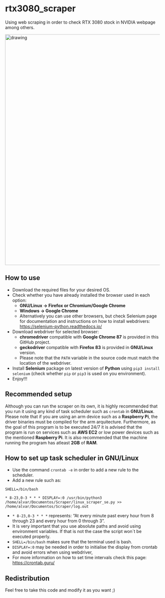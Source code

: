 # rtx3080_scraper

Using web scraping in order to check RTX 3080 stock in NVIDIA webpage among others.

  <img src="https://www.nvidia.com/content/dam/en-zz/Solutions/geforce/ampere/rtx-3080/geforce-rtx-3080-shop-600-p@2x.png" alt="drawing" width="750"/>

## How to use

* Download the required files for your desired OS. 
* Check whether you have already installed the browser used in each option: 
  * **GNU/Linux -> Firefox or Chromium/Google Chrome**
  * **Windows -> Google Chrome**
  * Alternatively you can use other browsers, but check Selenium page for documentation and instructions
    on how to install webdrivers: https://selenium-python.readthedocs.io/
* Download webdriver for selected browser:
  * **chromedriver** compatible with **Google Chrome 87** is provided in this GitHub project.
  * **geckodriver** compatible with **Firefox 83** is provided in **GNU/Linux** version.
  * Please note that the `PATH` variable in the source code must match the location of the webdriver.
* Install **Selenium** package on latest version of **Python** using `pip3 install selenium` (check whether `pip` or `pip3` is used on you environment).
* Enjoy!!!

## Recommended setup

Although you can run the scraper on its own, it is highly recommended that you run it using any kind of task scheduler such as `crontab` in **GNU/Linux**. Please note that if you are using an arm device such as a **Raspberry Pi**, the driver binaries must be compiled for the arm arquitecture. Furthermore, as the goal of this program is to be executed 24/7 it is advised that the program is run on services such as **AWS EC2** or low power devices such as the mentioned **Raspberry Pi**. It is also recommended that the machine running the program has atleast **2GB** of **RAM**.

## How to set up task scheduler in GNU/Linux

* Use the command `crontab -e` in order to add a new rule to the scheduler.
* Add a new rule such as: 

```
SHELL=/bin/bash

* 8-23,0-3 * * * DISPLAY=:0 /usr/bin/python3 /home/alvar/Documentos/Scraper/linux_scraper_se.py >> /home/alvar/Documentos/Scraper/log.out
```

* `* 8-23,0-3 * * *` represents: “At every minute past every hour from 8 through 23 and every hour from 0 through 3”.
* It is very important that you use absolute paths and avoid using environment variables. If that is not the case the script won´t be executed properly.
* `SHELL=/bin/bash` makes sure that the terminal used is bash.
* `DISPLAY=:0` may be needed in order to initialise the display from crontab and avoid errors when using webdriver,
* For more information on how to set time intervals check this page: https://crontab.guru/

## Redistribution
Feel free to take this code and modify it as you want ;)
